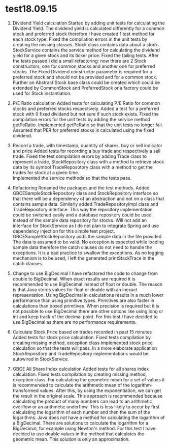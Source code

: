 # test18.09.15

1. Dividend Yield calculation
Started by adding unit tests for calculating the Dividend Yield.
The dividend yield is calculated differently for a common stock and preferred stock therefore I have created 1 test method for each stock type.
Fixed the compilation errors in the unit tests by creating the missing classes.
Stock class contains data about a stock. 
StockService contains the service method for calculating the dividend yield for a given stock and its ticker price. 
Fixed the failing tests.
After the tests passed I did a small refactoring: now there are 2 Stock constructors, one for common stocks and another one for preferred stocks.
The Fixed Dividend constructor parameter is required for a preferred stock and should not be provided and for a common stock.
Further an Abstract Stock base class could be created which could be extended by CommonStock and PreferredStock or a factory could be used for Stock instantiation.

2. P/E Ratio calculation
Added tests for calculating P/E Ratio for common stocks and preferred stocks respectively. Added a test for a preferred stock with 0 fixed dividend but not sure if such stock exists.
Fixed the compilation errors for the unit tests by adding the service method getPeRatio.
Implemented getPeRatio so that the unit tests no longer fail. Assumed that PER for preferred stocks is calculated using the fixed dividend.

3. Record a trade, with timestamp, quantity of shares, buy or sell indicator and price
Added tests for recording a buy trade and respectively a sell trade. 
Fixed the test compilation errors by adding 
				Trade class to represent a trade, 
				StockRepository class with a method to retrieve stock data by its symbol
				TradeReposotory class with a method to get the trades for stock at a given time.				
Implemented the service methods so that the tests pass.

4. Refactoring
Renamed the packages and the test methods.
Added GBCESampleStockRepository class and StockRepository interface so that there will be a dependency of an abstraction and not on a class that contains sample data.
Similarly added TradeRepositoryImpl class and TradeRepository interface. 
This way the repository implementation could be switched easily and a database repository could be used instead of the sample data repository for stocks.
Will not add an interface for StockService as I do not plan to integrate Spring and use dependency injection for this simple test project.
GBCESampleStockRepository adds the sample data in the file provided. The data is assumed to be valid. No exception is expected while loading sample data therefore the catch clauses do not need to handle the exceptions. 
It is a bad practice to swallow the exceptions. As no logging mechanism is to be used, I left the generated printStackTrace in the catch clauses.  

5. Change to use BigDecimal
I have refactored the code to change from double to BigDecimal. When exact results are required it is recommended to use BigDecimal instead of float or double. 
The reason is that Java stores values for float or double with an inexact representation.
Using BigDecimal in calculations results in a much lower performance than using primitive types. Primitives are also faster in calculations than boxed primitives. 
When precision is required but it is not possible to use BigDecimal there are other options like using long or int and keep track of the decimal point.
For this test I have decided to use BigDecimal as there are no performance requirements.

5. Calculate Stock Price based on trades recorded in past 15 minutes
Added tests for stock price calculation.
Fixed tests compilation by creating missing method, exception class
Implemented stock price calculation so that the tests will pass.
In a more elaborate application StockRepository and TradeRepository implementations would be autowired in StockService.


6. GBCE All Share Index calculation
Added tests for all shares index calculation.
Fixed tests compilation by creating missing method, exception class.
For calculating the geometric mean for a set of values it is recommended to calculate the arithmetic mean of the logarithm-transformed values. 
After this, by using the exponentiation, we can get the result in the original scale. 
This approach is recommended because calculating the product of many numbers can lead to an arithmetic overflow or an arithmetic underflow. 
This is less likely to occur by first calculating the logarithm of each number and then the sum of the logarithms.
Java does not have a method for calculating the logarithm of a BigDecimal. There are solutions to calculate the logarithm for a BigDecimal, for example using Newton's method.
For this test I have decided to use double values in the method that calculates the geometric mean. This solution is only an approximation.









	

			

